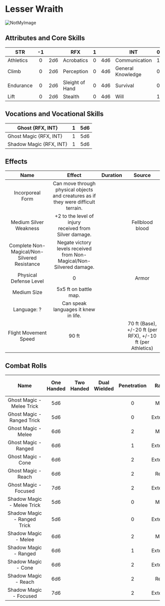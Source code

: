 # Lesser Wraith

![NotMyImage](Wraith.webp)

## Attributes and Core Skills

| STR       |  -1   |       | RFX             |   1   |       | INT               |   0   |       |
| --------- | :---: | :---: | --------------- | :---: | :---: | ----------------- | :---: | :---: |
| Athletics |   0   |  2d6  | Acrobatics      |   0   |  4d6  | Communication     |   1   |  4d6  |
| Climb     |   0   |  2d6  | Perception      |   0   |  4d6  | General Knowledge |   0   |  3d6  |
| Endurance |   0   |  2d6  | Sleight of Hand |   0   |  4d6  | Survival          |   0   |  3d6  |
| Lift      |   0   |  2d6  | Stealth         |   0   |  4d6  | Will         |   1   |  4d6  |

## Vocations and Vocational Skills

| Ghost {RFX, INT}        |   1   |  5d6  |
| ----------------------- | :---: | :---: |
| Ghost Magic {RFX, INT}  |   1   |  5d6  |
| Shadow Magic {RFX, INT} |   1   |  5d6  |

## Effects

|                     Name                     |                                       Effect                                       | Duration |                        Source                         |
| :------------------------------------------: | :--------------------------------------------------------------------------------: | :------: | :---------------------------------------------------: |
|               Incorporeal Form               | Can move through physical objects and creatures as if they were difficult terrain. |          |                                                       |
|            Medium Silver Weakness            |           +2 to the level of injury<br />received from Silver damage.            |          |                      Fellblood blood                      |
| Complete Non-Magical/Non-Silvered Resistance |        Negate victory levels received from  Non-Magical/Non-Silvered  damage.        |          |                                                       |
|            Physical Defense Level            |                                         0                                          |          |                         Armor                         |
|                 Medium Size                  |                               5x5 ft on battle map.                                |          |                                                       |
|                 Language: ?                  |                        Can speak languages it knew in life.                        |          |                                                       |
|            Flight Movement Speed             |                                       90 ft                                        |          | 70 ft (Base), +/-20 ft (per RFX), +/-10 ft (per Athletics) |

## Combat Rolls

|            Name             | One<br />Handed | Two<br />Handed | Dual<br />Wielded | Penetration |  Range   | Damage<br />Types | Engageable<br />Opponents | Area Of<br />Effect | Resource<br />Class |
| :-------------------------: | :-------------: | :-------------: | :---------------: | :---------: | :------: | :---------------: | :-----------------------: | :-----------------: | :-----------------: |
|  Ghost Magic - Melee Trick  |       5d6       |                 |                   |      0      |  Melee   |                   |           Rapid           |                     |        None         |
| Ghost Magic - Ranged Trick  |       5d6       |                 |                   |      0      | Extended |                   |         Standard          |                     |        None         |
|     Ghost Magic - Melee     |       6d6       |                 |                   |      2      |  Melee   |                   |           Rapid           |                     |      1 (Fellblood)      |
|    Ghost Magic - Ranged     |       6d6       |                 |                   |      1      | Extended |                   |         Standard          |                     |      1 (Fellblood)      |
|     Ghost Magic - Cone      |       6d6       |                 |                   |      2      | Extended |                   |          Focused          |        Cone         |      1 (Fellblood)      |
|     Ghost Magic - Reach     |       6d6       |                 |                   |      2      |  Reach   |                   |           Rapid           |                     |      1 (Fellblood)      |
|    Ghost Magic - Focused    |       7d6       |                 |                   |      2      | Extended |                   |          Focused          |                     |      1 (Fellblood)      |
| Shadow Magic - Melee Trick  |       5d6       |                 |                   |      0      |  Melee   |                   |           Rapid           |                     |        None         |
| Shadow Magic - Ranged Trick |       5d6       |                 |                   |      0      | Extended |                   |         Standard          |                     |        None         |
|    Shadow Magic - Melee     |       6d6       |                 |                   |      2      |  Melee   |                   |           Rapid           |                     |      1 (Fellblood)      |
|    Shadow Magic - Ranged    |       6d6       |                 |                   |      1      | Extended |                   |         Standard          |                     |      1 (Fellblood)      |
|     Shadow Magic - Cone     |       6d6       |                 |                   |      2      | Extended |                   |          Focused          |        Cone         |      1 (Fellblood)      |
|    Shadow Magic - Reach     |       6d6       |                 |                   |      2      |  Reach   |                   |           Rapid           |                     |      1 (Fellblood)      |
|   Shadow Magic - Focused    |       7d6       |                 |                   |      2      | Extended |                   |          Focused          |                     |      1 (Fellblood)      |

